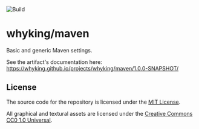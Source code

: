 ![Build][github-actions-build]

# whyking/maven

Basic and generic Maven settings.

See the artifact's documentation here:
<span id="github-io">
https://whyking.github.io/projects/whyking/maven/1.0.0-SNAPSHOT/
</span>

## License

The source code for the repository is licensed under the [MIT License](LICENSE-MIT).

All graphical and textural assets are licensed under the [Creative Commons CC0 1.0 Universal](LICENSE-CC0).

[github-actions-build]: https://github.com/whyking/maven/workflows/Build/badge.svg
